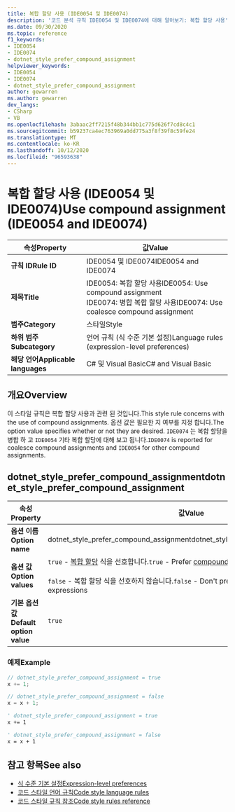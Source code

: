 ```yaml
---
title: 복합 할당 사용 (IDE0054 및 IDE0074)
description: '코드 분석 규칙 IDE0054 및 IDE0074에 대해 알아보기: 복합 할당 사용'
ms.date: 09/30/2020
ms.topic: reference
f1_keywords:
- IDE0054
- IDE0074
- dotnet_style_prefer_compound_assignment
helpviewer_keywords:
- IDE0054
- IDE0074
- dotnet_style_prefer_compound_assignment
author: gewarren
ms.author: gewarren
dev_langs:
- CSharp
- VB
ms.openlocfilehash: 3abaac2ff7215f48b344bb1c775d626f7cd8c4c1
ms.sourcegitcommit: b59237ca4ec763969a0dd775a3f8f39f8c59fe24
ms.translationtype: MT
ms.contentlocale: ko-KR
ms.lasthandoff: 10/12/2020
ms.locfileid: "96593638"
---
```

# <a name="use-compound-assignment-ide0054-and-ide0074"></a><span data-ttu-id="eca3e-103">복합 할당 사용 (IDE0054 및 IDE0074)</span><span class="sxs-lookup"><span data-stu-id="eca3e-103">Use compound assignment (IDE0054 and IDE0074)</span></span>

|<span data-ttu-id="eca3e-104">속성</span><span class="sxs-lookup"><span data-stu-id="eca3e-104">Property</span></span>|<span data-ttu-id="eca3e-105">값</span><span class="sxs-lookup"><span data-stu-id="eca3e-105">Value</span></span>|
|-|-|
| <span data-ttu-id="eca3e-106">**규칙 ID**</span><span class="sxs-lookup"><span data-stu-id="eca3e-106">**Rule ID**</span></span> | <span data-ttu-id="eca3e-107">IDE0054 및 IDE0074</span><span class="sxs-lookup"><span data-stu-id="eca3e-107">IDE0054 and IDE0074</span></span> |
| <span data-ttu-id="eca3e-108">**제목**</span><span class="sxs-lookup"><span data-stu-id="eca3e-108">**Title**</span></span> | <span data-ttu-id="eca3e-109">IDE0054: 복합 할당 사용</span><span class="sxs-lookup"><span data-stu-id="eca3e-109">IDE0054: Use compound assignment</span></span><br/> <span data-ttu-id="eca3e-110">IDE0074: 병합 복합 할당 사용</span><span class="sxs-lookup"><span data-stu-id="eca3e-110">IDE0074: Use coalesce compound assignment</span></span> |
| <span data-ttu-id="eca3e-111">**범주**</span><span class="sxs-lookup"><span data-stu-id="eca3e-111">**Category**</span></span> | <span data-ttu-id="eca3e-112">스타일</span><span class="sxs-lookup"><span data-stu-id="eca3e-112">Style</span></span> |
| <span data-ttu-id="eca3e-113">**하위 범주**</span><span class="sxs-lookup"><span data-stu-id="eca3e-113">**Subcategory**</span></span> | <span data-ttu-id="eca3e-114">언어 규칙 (식 수준 기본 설정)</span><span class="sxs-lookup"><span data-stu-id="eca3e-114">Language rules (expression-level preferences)</span></span> |
| <span data-ttu-id="eca3e-115">**해당 언어**</span><span class="sxs-lookup"><span data-stu-id="eca3e-115">**Applicable languages**</span></span> | <span data-ttu-id="eca3e-116">C# 및 Visual Basic</span><span class="sxs-lookup"><span data-stu-id="eca3e-116">C# and Visual Basic</span></span> |

## <a name="overview"></a><span data-ttu-id="eca3e-117">개요</span><span class="sxs-lookup"><span data-stu-id="eca3e-117">Overview</span></span>

<span data-ttu-id="eca3e-118">이 스타일 규칙은 복합 할당 사용과 관련 된 것입니다.</span><span class="sxs-lookup"><span data-stu-id="eca3e-118">This style rule concerns with the use of compound assignments.</span></span> <span data-ttu-id="eca3e-119">옵션 값은 필요한 지 여부를 지정 합니다.</span><span class="sxs-lookup"><span data-stu-id="eca3e-119">The option value specifies whether or not they are desired.</span></span> <span data-ttu-id="eca3e-120">`IDE0074` 는 복합 할당을 병합 하 고 `IDE0054` 기타 복합 할당에 대해 보고 됩니다.</span><span class="sxs-lookup"><span data-stu-id="eca3e-120">`IDE0074` is reported for coalesce compound assignments and `IDE0054` for other compound assignments.</span></span>

## <a name="dotnet_style_prefer_compound_assignment"></a><span data-ttu-id="eca3e-121">dotnet_style_prefer_compound_assignment</span><span class="sxs-lookup"><span data-stu-id="eca3e-121">dotnet_style_prefer_compound_assignment</span></span>

|<span data-ttu-id="eca3e-122">속성</span><span class="sxs-lookup"><span data-stu-id="eca3e-122">Property</span></span>|<span data-ttu-id="eca3e-123">값</span><span class="sxs-lookup"><span data-stu-id="eca3e-123">Value</span></span>|
|-|-|
| <span data-ttu-id="eca3e-124">**옵션 이름**</span><span class="sxs-lookup"><span data-stu-id="eca3e-124">**Option name**</span></span> | <span data-ttu-id="eca3e-125">dotnet_style_prefer_compound_assignment</span><span class="sxs-lookup"><span data-stu-id="eca3e-125">dotnet_style_prefer_compound_assignment</span></span>
| <span data-ttu-id="eca3e-126">**옵션 값**</span><span class="sxs-lookup"><span data-stu-id="eca3e-126">**Option values**</span></span> | <span data-ttu-id="eca3e-127">`true` - [복합 할당](../../../csharp/language-reference/operators/assignment-operator.md#compound-assignment) 식을 선호합니다.</span><span class="sxs-lookup"><span data-stu-id="eca3e-127">`true` - Prefer [compound assignment](../../../csharp/language-reference/operators/assignment-operator.md#compound-assignment) expressions</span></span><br /><br /><span data-ttu-id="eca3e-128">`false` - 복합 할당 식을 선호하지 않습니다.</span><span class="sxs-lookup"><span data-stu-id="eca3e-128">`false` - Don't prefer compound assignment expressions</span></span> |
| <span data-ttu-id="eca3e-129">**기본 옵션 값**</span><span class="sxs-lookup"><span data-stu-id="eca3e-129">**Default option value**</span></span> | `true` |

### <a name="example"></a><span data-ttu-id="eca3e-130">예제</span><span class="sxs-lookup"><span data-stu-id="eca3e-130">Example</span></span>

```csharp
// dotnet_style_prefer_compound_assignment = true
x += 1;

// dotnet_style_prefer_compound_assignment = false
x = x + 1;
```

```vb
' dotnet_style_prefer_compound_assignment = true
x += 1

' dotnet_style_prefer_compound_assignment = false
x = x + 1
```

## <a name="see-also"></a><span data-ttu-id="eca3e-131">참고 항목</span><span class="sxs-lookup"><span data-stu-id="eca3e-131">See also</span></span>

- [<span data-ttu-id="eca3e-132">식 수준 기본 설정</span><span class="sxs-lookup"><span data-stu-id="eca3e-132">Expression-level preferences</span></span>](expression-level-preferences.md)
- [<span data-ttu-id="eca3e-133">코드 스타일 언어 규칙</span><span class="sxs-lookup"><span data-stu-id="eca3e-133">Code style language rules</span></span>](language-rules.md)
- [<span data-ttu-id="eca3e-134">코드 스타일 규칙 참조</span><span class="sxs-lookup"><span data-stu-id="eca3e-134">Code style rules reference</span></span>](index.md)
